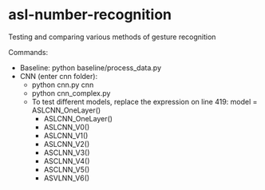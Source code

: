 # asl-number-recognition
Testing and comparing various methods of gesture recognition

Commands:
- Baseline: python baseline/process_data.py
- CNN (enter cnn folder):
  - python cnn.py cnn
  - python cnn_complex.py
  - To test different models, replace the expression on line 419: model = ASLCNN_OneLayer()
    - ASLCNN_OneLayer()
    - ASLCNN_V0()
    - ASLCNN_V1()
    - ASLCNN_V2()
    - ASCLNN_V3()
    - ASCLNN_V4()
    - ASCLNN_V5()
    - ASVLNN_V6()
